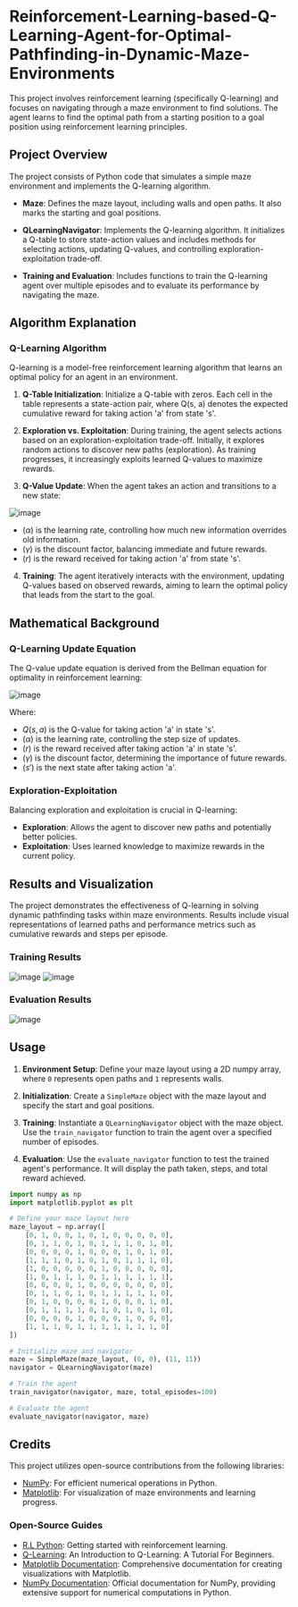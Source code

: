 # Reinforcement-Learning-based-Q-Learning-Agent-for-Optimal-Pathfinding-in-Dynamic-Maze-Environments
This project involves reinforcement learning (specifically Q-learning) and focuses on navigating through a maze environment to find solutions.
The agent learns to find the optimal path from a starting position to a goal position using reinforcement learning principles.

## Project Overview

The project consists of Python code that simulates a simple maze environment and implements the Q-learning algorithm. 

- **Maze**: Defines the maze layout, including walls and open paths. It also marks the starting and goal positions.

- **QLearningNavigator**: Implements the Q-learning algorithm. It initializes a Q-table to store state-action values and includes methods for selecting actions, updating Q-values, and controlling exploration-exploitation trade-off.

- **Training and Evaluation**: Includes functions to train the Q-learning agent over multiple episodes and to evaluate its performance by navigating the maze.

## Algorithm Explanation

### Q-Learning Algorithm

Q-learning is a model-free reinforcement learning algorithm that learns an optimal policy for an agent in an environment.

1. **Q-Table Initialization**: Initialize a Q-table with zeros. Each cell in the table represents a state-action pair, where Q(s, a) denotes the expected cumulative reward for taking action 'a' from state 's'.

2. **Exploration vs. Exploitation**: During training, the agent selects actions based on an exploration-exploitation trade-off. Initially, it explores random actions to discover new paths (exploration). As training progresses, it increasingly exploits learned Q-values to maximize rewards.

3. **Q-Value Update**: When the agent takes an action and transitions to a new state:

![image](https://github.com/NipunaMuhandiram/Reinforcement-Learning-based-Q-Learning-Agent-for-Optimal-Pathfinding-in-Dynamic-Maze-Environments/assets/75882756/ecef1b18-f6f3-46a0-9294-d1fde5014681)

   - $( \alpha )$ is the learning rate, controlling how much new information overrides old information.
   - $( \gamma )$ is the discount factor, balancing immediate and future rewards.
   - $( r )$ is the reward received for taking action 'a' from state 's'.

4. **Training**: The agent iteratively interacts with the environment, updating Q-values based on observed rewards, aiming to learn the optimal policy that leads from the start to the goal.

## Mathematical Background

### Q-Learning Update Equation

The Q-value update equation is derived from the Bellman equation for optimality in reinforcement learning:

![image](https://github.com/NipunaMuhandiram/Reinforcement-Learning-based-Q-Learning-Agent-for-Optimal-Pathfinding-in-Dynamic-Maze-Environments/assets/75882756/ecef1b18-f6f3-46a0-9294-d1fde5014681)

Where:
- $Q(s,a)$ is the Q-value for taking action 'a' in state 's'.
- $( \alpha )$ is the learning rate, controlling the step size of updates.
- $( r )$ is the reward received after taking action 'a' in state 's'.
- $( \gamma )$ is the discount factor, determining the importance of future rewards.
- $( s' )$ is the next state after taking action 'a'.

### Exploration-Exploitation

Balancing exploration and exploitation is crucial in Q-learning:
- **Exploration**: Allows the agent to discover new paths and potentially better policies.
- **Exploitation**: Uses learned knowledge to maximize rewards in the current policy.
  
## Results and Visualization

The project demonstrates the effectiveness of Q-learning in solving dynamic pathfinding tasks within maze environments. Results include visual representations of learned paths and performance metrics such as cumulative rewards and steps per episode.
### Training Results
![image](https://github.com/NipunaMuhandiram/Reinforcement-Learning-based-Q-Learning-Agent-for-Optimal-Pathfinding-in-Dynamic-Maze-Environments/assets/75882756/12157886-f4a0-4dfb-b574-b72201bea804)
![image](https://github.com/NipunaMuhandiram/Reinforcement-Learning-based-Q-Learning-Agent-for-Optimal-Pathfinding-in-Dynamic-Maze-Environments/assets/75882756/05e8baac-0c9d-436d-9f18-ff1b2691eab0)


### Evaluation Results
![image](https://github.com/NipunaMuhandiram/Reinforcement-Learning-based-Q-Learning-Agent-for-Optimal-Pathfinding-in-Dynamic-Maze-Environments/assets/75882756/a3a5bd7e-d182-43eb-935b-eef7d17b031c)

## Usage

1. **Environment Setup**: Define your maze layout using a 2D numpy array, where `0` represents open paths and `1` represents walls.

2. **Initialization**: Create a `SimpleMaze` object with the maze layout and specify the start and goal positions.

3. **Training**: Instantiate a `QLearningNavigator` object with the maze object. Use the `train_navigator` function to train the agent over a specified number of episodes.

4. **Evaluation**: Use the `evaluate_navigator` function to test the trained agent's performance. It will display the path taken, steps, and total reward achieved.

```python
import numpy as np
import matplotlib.pyplot as plt

# Define your maze layout here
maze_layout = np.array([
    [0, 1, 0, 0, 1, 0, 1, 0, 0, 0, 0, 0],
    [0, 1, 1, 0, 1, 0, 1, 1, 1, 0, 1, 0],
    [0, 0, 0, 0, 1, 0, 0, 0, 1, 0, 1, 0],
    [1, 1, 1, 0, 1, 0, 1, 0, 1, 1, 1, 0],
    [1, 0, 0, 0, 0, 0, 1, 0, 0, 0, 0, 0],
    [1, 0, 1, 1, 1, 0, 1, 1, 1, 1, 1, 1],
    [0, 0, 0, 0, 1, 0, 0, 0, 0, 0, 0, 0],
    [0, 1, 1, 0, 1, 0, 1, 1, 1, 1, 1, 0],
    [0, 1, 0, 0, 0, 0, 1, 0, 0, 0, 1, 0],
    [0, 1, 1, 1, 1, 0, 1, 0, 1, 0, 1, 0],
    [0, 0, 0, 0, 1, 0, 0, 0, 1, 0, 0, 0],
    [1, 1, 1, 0, 1, 1, 1, 1, 1, 1, 1, 0]
])

# Initialize maze and navigator
maze = SimpleMaze(maze_layout, (0, 0), (11, 11))
navigator = QLearningNavigator(maze)

# Train the agent
train_navigator(navigator, maze, total_episodes=100)

# Evaluate the agent
evaluate_navigator(navigator, maze)
```
## Credits
This project utilizes open-source contributions from the following libraries:
- [NumPy](https://numpy.org): For efficient numerical operations in Python.
- [Matplotlib](https://matplotlib.org): For visualization of maze environments and learning progress.

### Open-Source Guides
- [R.L Python](https://opensource.com/article/17/11/reinforcement-learning): Getting started with reinforcement learning.
- [Q-Learning](https://www.datacamp.com/tutorial/introduction-q-learning-beginner-tutorial): An Introduction to Q-Learning: A Tutorial For Beginners.
- [Matplotlib Documentation](https://matplotlib.org/stable/contents.html): Comprehensive documentation for creating visualizations with Matplotlib.
- [NumPy Documentation](https://numpy.org/doc/stable/): Official documentation for NumPy, providing extensive support for numerical computations in Python.

